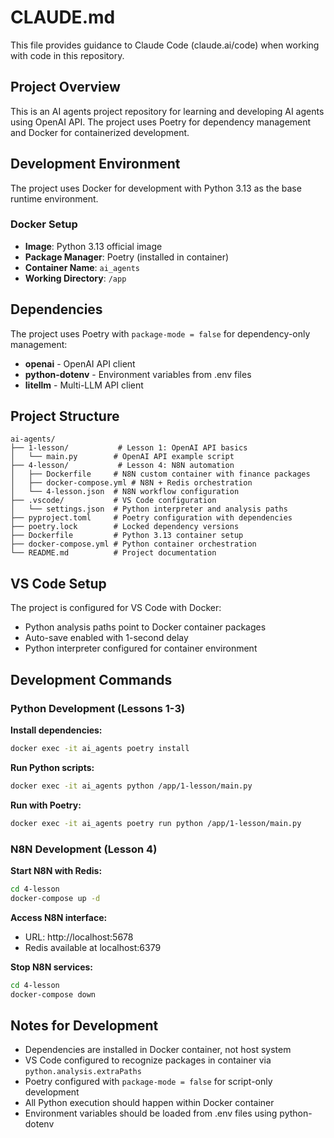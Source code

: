 # CLAUDE.md

This file provides guidance to Claude Code (claude.ai/code) when working with code in this repository.

## Project Overview

This is an AI agents project repository for learning and developing AI agents using OpenAI API. The project uses Poetry for dependency management and Docker for containerized development.

## Development Environment

The project uses Docker for development with Python 3.13 as the base runtime environment.

### Docker Setup
- **Image**: Python 3.13 official image
- **Package Manager**: Poetry (installed in container)
- **Container Name**: `ai_agents`
- **Working Directory**: `/app`

## Dependencies

The project uses Poetry with `package-mode = false` for dependency-only management:
- **openai** - OpenAI API client
- **python-dotenv** - Environment variables from .env files
- **litellm** - Multi-LLM API client

## Project Structure

```
ai-agents/
├── 1-lesson/           # Lesson 1: OpenAI API basics
│   └── main.py        # OpenAI API example script
├── 4-lesson/           # Lesson 4: N8N automation
│   ├── Dockerfile     # N8N custom container with finance packages
│   ├── docker-compose.yml # N8N + Redis orchestration
│   └── 4-lesson.json  # N8N workflow configuration
├── .vscode/           # VS Code configuration
│   └── settings.json  # Python interpreter and analysis paths
├── pyproject.toml     # Poetry configuration with dependencies
├── poetry.lock        # Locked dependency versions
├── Dockerfile         # Python 3.13 container setup
├── docker-compose.yml # Python container orchestration
└── README.md          # Project documentation
```

## VS Code Setup

The project is configured for VS Code with Docker:
- Python analysis paths point to Docker container packages
- Auto-save enabled with 1-second delay
- Python interpreter configured for container environment

## Development Commands

### Python Development (Lessons 1-3)

**Install dependencies:**
```bash
docker exec -it ai_agents poetry install
```

**Run Python scripts:**
```bash
docker exec -it ai_agents python /app/1-lesson/main.py
```

**Run with Poetry:**
```bash
docker exec -it ai_agents poetry run python /app/1-lesson/main.py
```

### N8N Development (Lesson 4)

**Start N8N with Redis:**
```bash
cd 4-lesson
docker-compose up -d
```

**Access N8N interface:**
- URL: http://localhost:5678
- Redis available at localhost:6379

**Stop N8N services:**
```bash
cd 4-lesson
docker-compose down
```

## Notes for Development

- Dependencies are installed in Docker container, not host system
- VS Code configured to recognize packages in container via `python.analysis.extraPaths`
- Poetry configured with `package-mode = false` for script-only development
- All Python execution should happen within Docker container
- Environment variables should be loaded from .env files using python-dotenv